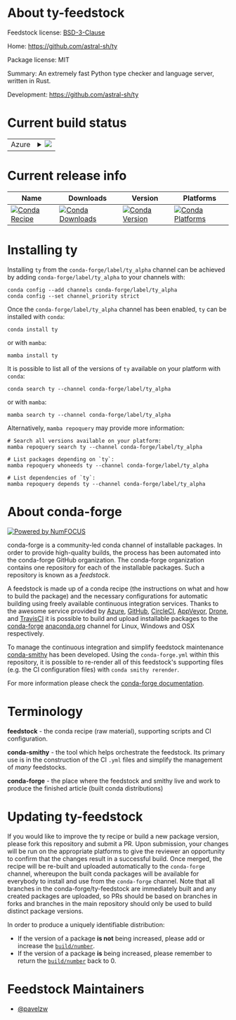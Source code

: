 About ty-feedstock
==================

Feedstock license: [BSD-3-Clause](https://github.com/conda-forge/ty-feedstock/blob/main/LICENSE.txt)

Home: https://github.com/astral-sh/ty

Package license: MIT

Summary: An extremely fast Python type checker and language server, written in Rust.

Development: https://github.com/astral-sh/ty

Current build status
====================


<table>
    
  <tr>
    <td>Azure</td>
    <td>
      <details>
        <summary>
          <a href="https://dev.azure.com/conda-forge/feedstock-builds/_build/latest?definitionId=25599&branchName=main">
            <img src="https://dev.azure.com/conda-forge/feedstock-builds/_apis/build/status/ty-feedstock?branchName=main">
          </a>
        </summary>
        <table>
          <thead><tr><th>Variant</th><th>Status</th></tr></thead>
          <tbody><tr>
              <td>linux_64</td>
              <td>
                <a href="https://dev.azure.com/conda-forge/feedstock-builds/_build/latest?definitionId=25599&branchName=main">
                  <img src="https://dev.azure.com/conda-forge/feedstock-builds/_apis/build/status/ty-feedstock?branchName=main&jobName=linux&configuration=linux%20linux_64_" alt="variant">
                </a>
              </td>
            </tr><tr>
              <td>linux_aarch64</td>
              <td>
                <a href="https://dev.azure.com/conda-forge/feedstock-builds/_build/latest?definitionId=25599&branchName=main">
                  <img src="https://dev.azure.com/conda-forge/feedstock-builds/_apis/build/status/ty-feedstock?branchName=main&jobName=linux&configuration=linux%20linux_aarch64_" alt="variant">
                </a>
              </td>
            </tr><tr>
              <td>osx_64</td>
              <td>
                <a href="https://dev.azure.com/conda-forge/feedstock-builds/_build/latest?definitionId=25599&branchName=main">
                  <img src="https://dev.azure.com/conda-forge/feedstock-builds/_apis/build/status/ty-feedstock?branchName=main&jobName=osx&configuration=osx%20osx_64_" alt="variant">
                </a>
              </td>
            </tr><tr>
              <td>osx_arm64</td>
              <td>
                <a href="https://dev.azure.com/conda-forge/feedstock-builds/_build/latest?definitionId=25599&branchName=main">
                  <img src="https://dev.azure.com/conda-forge/feedstock-builds/_apis/build/status/ty-feedstock?branchName=main&jobName=osx&configuration=osx%20osx_arm64_" alt="variant">
                </a>
              </td>
            </tr><tr>
              <td>win_64</td>
              <td>
                <a href="https://dev.azure.com/conda-forge/feedstock-builds/_build/latest?definitionId=25599&branchName=main">
                  <img src="https://dev.azure.com/conda-forge/feedstock-builds/_apis/build/status/ty-feedstock?branchName=main&jobName=win&configuration=win%20win_64_" alt="variant">
                </a>
              </td>
            </tr>
          </tbody>
        </table>
      </details>
    </td>
  </tr>
</table>

Current release info
====================

| Name | Downloads | Version | Platforms |
| --- | --- | --- | --- |
| [![Conda Recipe](https://img.shields.io/badge/recipe-ty-green.svg)](https://anaconda.org/conda-forge/ty) | [![Conda Downloads](https://img.shields.io/conda/dn/conda-forge/ty.svg)](https://anaconda.org/conda-forge/ty) | [![Conda Version](https://img.shields.io/conda/vn/conda-forge/ty.svg)](https://anaconda.org/conda-forge/ty) | [![Conda Platforms](https://img.shields.io/conda/pn/conda-forge/ty.svg)](https://anaconda.org/conda-forge/ty) |

Installing ty
=============

Installing `ty` from the `conda-forge/label/ty_alpha` channel can be achieved by adding `conda-forge/label/ty_alpha` to your channels with:

```
conda config --add channels conda-forge/label/ty_alpha
conda config --set channel_priority strict
```

Once the `conda-forge/label/ty_alpha` channel has been enabled, `ty` can be installed with `conda`:

```
conda install ty
```

or with `mamba`:

```
mamba install ty
```

It is possible to list all of the versions of `ty` available on your platform with `conda`:

```
conda search ty --channel conda-forge/label/ty_alpha
```

or with `mamba`:

```
mamba search ty --channel conda-forge/label/ty_alpha
```

Alternatively, `mamba repoquery` may provide more information:

```
# Search all versions available on your platform:
mamba repoquery search ty --channel conda-forge/label/ty_alpha

# List packages depending on `ty`:
mamba repoquery whoneeds ty --channel conda-forge/label/ty_alpha

# List dependencies of `ty`:
mamba repoquery depends ty --channel conda-forge/label/ty_alpha
```


About conda-forge
=================

[![Powered by
NumFOCUS](https://img.shields.io/badge/powered%20by-NumFOCUS-orange.svg?style=flat&colorA=E1523D&colorB=007D8A)](https://numfocus.org)

conda-forge is a community-led conda channel of installable packages.
In order to provide high-quality builds, the process has been automated into the
conda-forge GitHub organization. The conda-forge organization contains one repository
for each of the installable packages. Such a repository is known as a *feedstock*.

A feedstock is made up of a conda recipe (the instructions on what and how to build
the package) and the necessary configurations for automatic building using freely
available continuous integration services. Thanks to the awesome service provided by
[Azure](https://azure.microsoft.com/en-us/services/devops/), [GitHub](https://github.com/),
[CircleCI](https://circleci.com/), [AppVeyor](https://www.appveyor.com/),
[Drone](https://cloud.drone.io/welcome), and [TravisCI](https://travis-ci.com/)
it is possible to build and upload installable packages to the
[conda-forge](https://anaconda.org/conda-forge) [anaconda.org](https://anaconda.org/)
channel for Linux, Windows and OSX respectively.

To manage the continuous integration and simplify feedstock maintenance
[conda-smithy](https://github.com/conda-forge/conda-smithy) has been developed.
Using the ``conda-forge.yml`` within this repository, it is possible to re-render all of
this feedstock's supporting files (e.g. the CI configuration files) with ``conda smithy rerender``.

For more information please check the [conda-forge documentation](https://conda-forge.org/docs/).

Terminology
===========

**feedstock** - the conda recipe (raw material), supporting scripts and CI configuration.

**conda-smithy** - the tool which helps orchestrate the feedstock.
                   Its primary use is in the construction of the CI ``.yml`` files
                   and simplify the management of *many* feedstocks.

**conda-forge** - the place where the feedstock and smithy live and work to
                  produce the finished article (built conda distributions)


Updating ty-feedstock
=====================

If you would like to improve the ty recipe or build a new
package version, please fork this repository and submit a PR. Upon submission,
your changes will be run on the appropriate platforms to give the reviewer an
opportunity to confirm that the changes result in a successful build. Once
merged, the recipe will be re-built and uploaded automatically to the
`conda-forge` channel, whereupon the built conda packages will be available for
everybody to install and use from the `conda-forge` channel.
Note that all branches in the conda-forge/ty-feedstock are
immediately built and any created packages are uploaded, so PRs should be based
on branches in forks and branches in the main repository should only be used to
build distinct package versions.

In order to produce a uniquely identifiable distribution:
 * If the version of a package **is not** being increased, please add or increase
   the [``build/number``](https://docs.conda.io/projects/conda-build/en/latest/resources/define-metadata.html#build-number-and-string).
 * If the version of a package **is** being increased, please remember to return
   the [``build/number``](https://docs.conda.io/projects/conda-build/en/latest/resources/define-metadata.html#build-number-and-string)
   back to 0.

Feedstock Maintainers
=====================

* [@pavelzw](https://github.com/pavelzw/)


